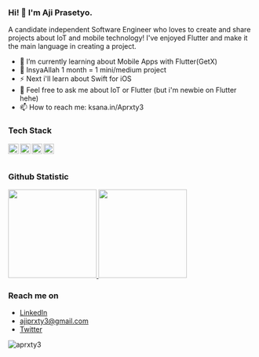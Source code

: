 ### Hi! 👋 I'm Aji Prasetyo.

A candidate independent Software Engineer who loves to create and share projects about IoT and mobile technology! I've enjoyed Flutter and make it the main language in creating a project.

- 🌱 I’m currently learning about Mobile Apps with Flutter(GetX)
- 🤔 InsyaAllah 1 month = 1 mini/medium project
- ⚡ Next i'll learn about Swift for iOS
- 💬 Feel free to ask me about IoT or Flutter (but i'm newbie on Flutter hehe)
- 📫 How to reach me: ksana.in/Aprxty3


### Tech Stack
  <a href="https://swift.org/"><img align="left" alt="Swift" title="Swift" width="21px" src="https://www.shareicon.net/data/2016/07/08/117368_apple_512x512.png" /></a>
  <a href="https://www.arduino.cc/"><img align="left" alt="Arduino" title="Arduino" width="21px" src="https://i0.wp.com/www.nesabamedia.com/wp-content/uploads/2019/07/Arduino-IDE-Logo-1.png?resize=418%2C418&ssl=1" /></a>
  <a href="https://flutter.dev/"><img align="left" alt="Hapi" title="Flutter" width="21px" src="https://www.kindpng.com/picc/m/355-3557482_flutter-logo-png-transparent-png.png" /></a>
  <a href="https://dart.dev/"><img align="left" alt="Next" title="Dart" width="21px" src="https://upload.wikimedia.org/wikipedia/commons/7/7e/Dart-logo.png" /></a>
  <br>
  <br>
  
### Github Statistic
<p align="left">
<a href="https://github.com/aprxty3">
  <img height="180em" src="https://github-readme-stats-eight-theta.vercel.app/api?username=aprxty3&show_icons=true&theme=algolia&include_all_commits=true&count_private=true"/>
  <img height="180em" src="https://github-readme-stats-eight-theta.vercel.app/api/top-langs/?username=aprxty3&layout=compact&langs_count=8&theme=algolia"/>
</a>
</p>

### Reach me on
- <a href="https://www.linkedin.com/in/ajiprasetyo43/">LinkedIn</a>
- ajiprxty3@gmail.com
- <a href="https://twitter/aprxty">Twitter</a>

<p align="left"> <img src="https://komarev.com/ghpvc/?username=aprxty3&label=Profile%20views&color=0e75b6&style=flat" alt="aprxty3" /> </p>
